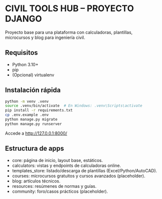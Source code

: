 # CIVIL TOOLS HUB – PROYECTO DJANGO

Proyecto base para una plataforma con calculadoras, plantillas, microcursos y blog para ingeniería civil.

## Requisitos
- Python 3.10+
- pip
- (Opcional) virtualenv

## Instalación rápida
```bash
python -m venv .venv
source .venv/bin/activate  # En Windows: .venv\Scripts\activate
pip install -r requirements.txt
cp .env.example .env
python manage.py migrate
python manage.py runserver
```

Accede a http://127.0.0.1:8000/

## Estructura de apps
- core: página de inicio, layout base, estáticos.
- calculators: vistas y endpoints de calculadoras online.
- templates_store: listado/descarga de plantillas (Excel/Python/AutoCAD).
- courses: microcursos gratuitos y cursos avanzados (placeholder).
- blog: artículos técnicos.
- resources: resúmenes de normas y guías.
- community: foro/casos prácticos (placeholder).

